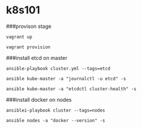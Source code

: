 # k8s101

###provison stage
```
vagrant up

vagrant provision

```
###install etcd on master 
```
ansible-playbook cluster.yml --tags=etcd

ansible kube-master -a "journalctl -u etcd" -s

ansible kube-master -a "etcdctl cluster-health" -s
```

###install docker on nodes
```
ansiblei-playbook cluster --tags=nodes

ansible nodes -a "docker --version" -s
```
